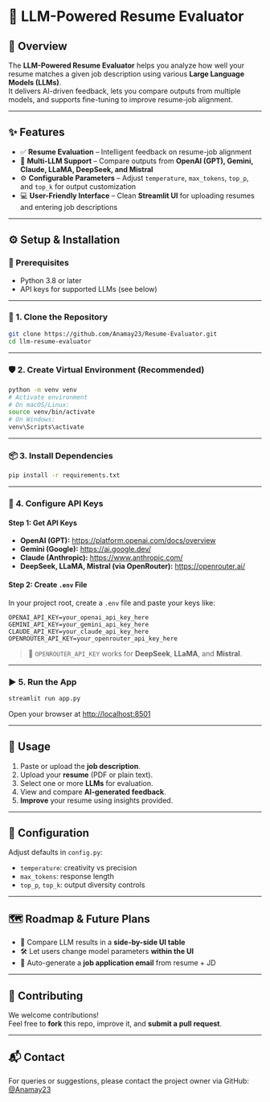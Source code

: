 # 📄 LLM-Powered Resume Evaluator

## 🚀 Overview

The **LLM-Powered Resume Evaluator** helps you analyze how well your resume matches a given job description using various **Large Language Models (LLMs)**.  
It delivers AI-driven feedback, lets you compare outputs from multiple models, and supports fine-tuning to improve resume-job alignment.

---

## ✨ Features

- ✅ **Resume Evaluation** – Intelligent feedback on resume-job alignment  
- 🔄 **Multi-LLM Support** – Compare outputs from **OpenAI (GPT), Gemini, Claude, LLaMA, DeepSeek, and Mistral**  
- ⚙️ **Configurable Parameters** – Adjust `temperature`, `max_tokens`, `top_p`, and `top_k` for output customization  
- 💻 **User-Friendly Interface** – Clean **Streamlit UI** for uploading resumes and entering job descriptions  

---

## ⚙️ Setup & Installation

### 📌 Prerequisites

- Python 3.8 or later  
- API keys for supported LLMs (see below)

---

### 🧱 1. Clone the Repository

```bash
git clone https://github.com/Anamay23/Resume-Evaluator.git
cd llm-resume-evaluator
```

---

### 🛡️ 2. Create Virtual Environment (Recommended)

```bash
python -m venv venv
# Activate environment
# On macOS/Linux:
source venv/bin/activate
# On Windows:
venv\Scripts\activate
```

---

### 📦 3. Install Dependencies

```bash
pip install -r requirements.txt
```

---

### 🔐 4. Configure API Keys

#### Step 1: Get API Keys

- **OpenAI (GPT):** https://platform.openai.com/docs/overview  
- **Gemini (Google):** https://ai.google.dev/  
- **Claude (Anthropic):** https://www.anthropic.com/  
- **DeepSeek, LLaMA, Mistral (via OpenRouter):** https://openrouter.ai/

#### Step 2: Create `.env` File

In your project root, create a `.env` file and paste your keys like:

```env
OPENAI_API_KEY=your_openai_api_key_here
GEMINI_API_KEY=your_gemini_api_key_here
CLAUDE_API_KEY=your_claude_api_key_here
OPENROUTER_API_KEY=your_openrouter_api_key_here
```

> 📝 `OPENROUTER_API_KEY` works for **DeepSeek**, **LLaMA**, and **Mistral**.

---

### ▶️ 5. Run the App

```bash
streamlit run app.py
```

Open your browser at [http://localhost:8501](http://localhost:8501)

---

## 🧠 Usage

1. Paste or upload the **job description**.  
2. Upload your **resume** (PDF or plain text).  
3. Select one or more **LLMs** for evaluation.  
4. View and compare **AI-generated feedback**.  
5. **Improve** your resume using insights provided.

---

## 🧩 Configuration

Adjust defaults in `config.py`:

- `temperature`: creativity vs precision  
- `max_tokens`: response length  
- `top_p`, `top_k`: output diversity controls  

---

## 🗺️ Roadmap & Future Plans

- 🚀 Compare LLM results in a **side-by-side UI table**  
- 🛠️ Let users change model parameters **within the UI**  
- 📧 Auto-generate a **job application email** from resume + JD  

---

## 🤝 Contributing

We welcome contributions!  
Feel free to **fork** this repo, improve it, and **submit a pull request**.

---

## 📬 Contact

For queries or suggestions, please contact the project owner via GitHub: [@Anamay23](https://github.com/Anamay23)
